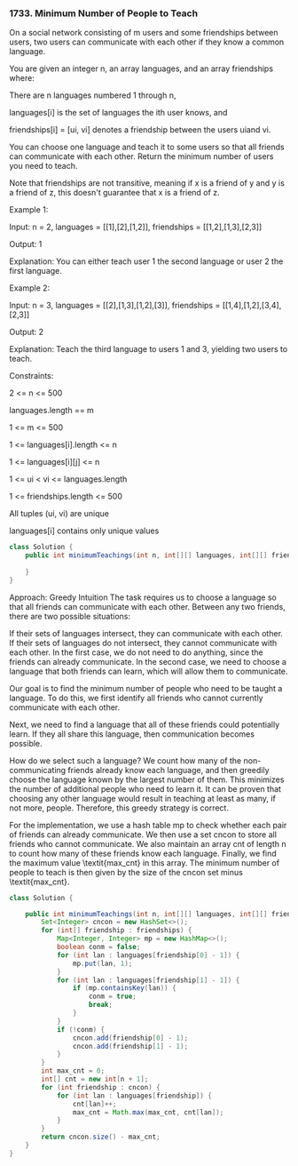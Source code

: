 ### 1733. Minimum Number of People to Teach

On a social network consisting of m users and some friendships between users, two users can communicate with each other if they know a common language.

You are given an integer n, an array languages, and an array friendships where:

There are n languages numbered 1 through n,

languages[i] is the set of languages the i​​​​​​th​​​​ user knows, and

friendships[i] = [u​​​​​​i​​​, v​​​​​​i] denotes a friendship between the users u​​​​​​​​​​​i​​​​​ and vi.

You can choose one language and teach it to some users so that all friends can communicate with each other. Return the minimum number of users you need to teach.

Note that friendships are not transitive, meaning if x is a friend of y and y is a friend of z, this doesn't guarantee that x is a friend of z.

Example 1:

Input: n = 2, languages = [[1],[2],[1,2]], friendships = [[1,2],[1,3],[2,3]]

Output: 1

Explanation: You can either teach user 1 the second language or user 2 the first language.

Example 2:

Input: n = 3, languages = [[2],[1,3],[1,2],[3]], friendships = [[1,4],[1,2],[3,4],[2,3]]

Output: 2

Explanation: Teach the third language to users 1 and 3, yielding two users to teach.
 
Constraints:

2 <= n <= 500

languages.length == m

1 <= m <= 500

1 <= languages[i].length <= n

1 <= languages[i][j] <= n

1 <= u​​​​​​i < v​​​​​​i <= languages.length

1 <= friendships.length <= 500

All tuples (u​​​​​i, v​​​​​​i) are unique

languages[i] contains only unique values

```Java
class Solution {
    public int minimumTeachings(int n, int[][] languages, int[][] friendships) {
        
    }
}
```


Approach: Greedy
Intuition
The task requires us to choose a language so that all friends can communicate with each other. Between any two friends, there are two possible situations:

If their sets of languages intersect, they can communicate with each other.
If their sets of languages do not intersect, they cannot communicate with each other.
In the first case, we do not need to do anything, since the friends can already communicate. In the second case, we need to choose a language that both friends can learn, which will allow them to communicate.

Our goal is to find the minimum number of people who need to be taught a language. To do this, we first identify all friends who cannot currently communicate with each other.

Next, we need to find a language that all of these friends could potentially learn. If they all share this language, then communication becomes possible.

How do we select such a language? We count how many of the non-communicating friends already know each language, and then greedily choose the language known by the largest number of them. This minimizes the number of additional people who need to learn it. It can be proven that choosing any other language would result in teaching at least as many, if not more, people. Therefore, this greedy strategy is correct.

For the implementation, we use a hash table mp to check whether each pair of friends can already communicate. We then use a set cncon to store all friends who cannot communicate. We also maintain an array cnt of length n to count how many of these friends know each language. Finally, we find the maximum value \textit{max_cnt} in this array. The minimum number of people to teach is then given by the size of the cncon set minus \textit{max_cnt}.

```Java
class Solution {

    public int minimumTeachings(int n, int[][] languages, int[][] friendships) {
        Set<Integer> cncon = new HashSet<>();
        for (int[] friendship : friendships) {
            Map<Integer, Integer> mp = new HashMap<>();
            boolean conm = false;
            for (int lan : languages[friendship[0] - 1]) {
                mp.put(lan, 1);
            }
            for (int lan : languages[friendship[1] - 1]) {
                if (mp.containsKey(lan)) {
                    conm = true;
                    break;
                }
            }
            if (!conm) {
                cncon.add(friendship[0] - 1);
                cncon.add(friendship[1] - 1);
            }
        }
        int max_cnt = 0;
        int[] cnt = new int[n + 1];
        for (int friendship : cncon) {
            for (int lan : languages[friendship]) {
                cnt[lan]++;
                max_cnt = Math.max(max_cnt, cnt[lan]);
            }
        }
        return cncon.size() - max_cnt;
    }
}
```
